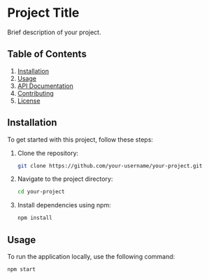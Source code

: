 # Project Title

Brief description of your project.

## Table of Contents

1. [Installation](#installation)
2. [Usage](#usage)
3. [API Documentation](#api-documentation)
4. [Contributing](#contributing)
5. [License](#license)

## Installation

To get started with this project, follow these steps:

1. Clone the repository:
    ```bash
    git clone https://github.com/your-username/your-project.git
    ```

2. Navigate to the project directory:
    ```bash
    cd your-project
    ```

3. Install dependencies using npm:
    ```bash
    npm install
    ```

## Usage

To run the application locally, use the following command:
```bash
npm start
